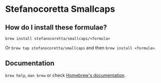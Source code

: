 # Stefanocoretta Smallcaps

## How do I install these formulae?

`brew install stefanocoretta/smallcaps/<formula>`

Or `brew tap stefanocoretta/smallcaps` and then `brew install <formula>`.

## Documentation

`brew help`, `man brew` or check [Homebrew's documentation](https://docs.brew.sh).
